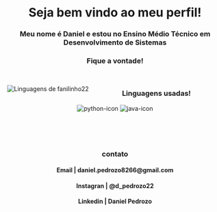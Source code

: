 <h1 align="center"> Seja bem vindo ao meu perfil!</h1>

<div align="center">

 <h3> Meu nome é Daniel e estou no Ensino Médio Técnico em Desenvolvimento de Sistemas </h3>
 <h3>Fique a vontade!</h3>
  <br>
 
 
<img src="https://github-readme-stats.vercel.app/api/top-langs/?username=fanilinho22&theme=github_dark&langs_count=10&custom_title=Minhas%20Linguagens&exclude_repo=AulaRecycler,Login_e_cadastro&title_color=FFFFFF&text__color=FFFFFF&layout=compact&card_width=290"
     alt="Linguagens de fanilinho22" align="left" />


<h3>Linguagens usadas!</h3>

![python-icon](https://github.com/fanilinho22/fanilinho22/assets/102592017/0fb976c3-a86e-4b55-ab0a-bec3bac481b8)
![java-icon](https://github.com/fanilinho22/fanilinho22/assets/102592017/23001993-8f97-451e-b834-0fb615392e91)

<br>
<br>
<br>
<h3>contato</h3>
<h4>Email | daniel.pedrozo8266@gmail.com</h4>
<h4>Instagran | @d_pedrozo22</h4>
<h4>Linkedin | Daniel Pedrozo </h4>
</div>
